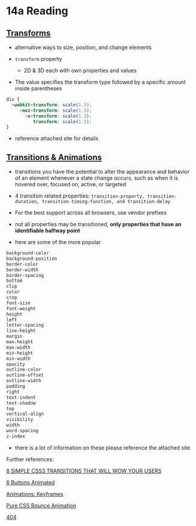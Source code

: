 # 14a Reading

## [Transforms](https://learn.shayhowe.com/advanced-html-css/css-transforms/)

- alternative ways to size, position, and change elements

- `transform` property
  - 2D & 3D each with own properties and values
- The value specifies the transform type followed by a specific amount inside parentheses

```css
div {
  -webkit-transform: scale(1.5);
     -moz-transform: scale(1.5);
       -o-transform: scale(1.5);
          transform: scale(1.5);
}
```

- reference attached site for details

## [Transitions & Animations](https://learn.shayhowe.com/advanced-html-css/transitions-animations/)

- transitions you have the potential to alter the appearance and behavior of an element whenever a state change occurs, such as when it is hovered over, focused on, active, or targeted

- 4 transitoin related properties:
`transition-property, transition-duration, transition-timing-function, and transition-delay`
- For the best support across all browsers, use vendor prefixes
- not all properties may be transitioned, **only properties that have an identifiable halfway point**
- here are some of the more popular

```css
background-color
background-position
border-color
border-width
border-spacing
bottom
clip
color
crop
font-size
font-weight
height
left
letter-spacing
line-height
margin
max-height
max-width
min-height
min-width
opacity
outline-color
outline-offset
outline-width
padding
right
text-indent
text-shadow
top
vertical-align
visibility
width
word-spacing
z-index
```

- there is a lot of information on these please reference the attached site

Further references:

[8 SIMPLE CSS3 TRANSITIONS THAT WILL WOW YOUR USERS](http://www.webdesignerdepot.com/2014/05/8-simple-css3-transitions-that-will-wow-your-users/)

[6 Buttons Animated](https://codepen.io/retyui/pen/ByoaXV)

[Animations: Keyframes](https://codepen.io/akshaychauhan/pen/oAfae)

[Pure CSS Bounce Animation](https://codepen.io/dp_lewis/pen/gCfBv)

[404](https://codepen.io/kieranfivestars/pen/MYdQxX)
